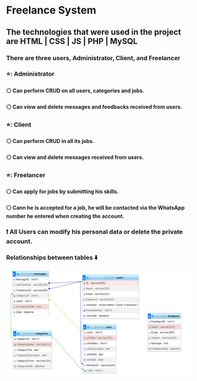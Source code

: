 <h1>Freelance System</h1>
<h2>The technologies that were used in the project are HTML | CSS | JS | PHP | MySQL</h2>
<h3>There are three users, Administrator, Client, and Freelancer</h3>

<h3>⭐: Administrator</h3>
<h4>⚪ Can perform CRUD on all users, categories and jobs.</h4>
<h4>⚪ Can view and delete messages and feedbacks received from users.</h4>

<h3>⭐: Client</h3>
<h4>⚪ Can perform CRUD in all its jobs.</h4>
<h4>⚪ Can view and delete messages received from users.</h4>

<h3>⭐: Freelancer</h3>
<h4>⚪ Can apply for jobs by submitting his skills.</h4>
<h4>⚪ Cann he is accepted for a job, he will be contacted via the WhatsApp number he entered when creating the account.</h4>

<h3>❗ All Users can modify his personal data or delete the private account.</h3>

<h3>Relationships between tables ⬇️</h3>
<img src="./database/TablesRelationship.png">
